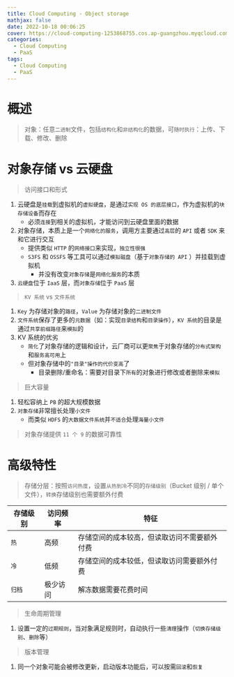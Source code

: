 ```yaml
---
title: Cloud Computing - Object storage
mathjax: false
date: 2022-10-18 00:06:25
cover: https://cloud-computing-1253868755.cos.ap-guangzhou.myqcloud.com/image-20230602173229918.png
categories:
  - Cloud Computing
  - PaaS
tags:
  - Cloud Computing
  - PaaS
---
```


# 概述

> 对象：任意`二进制`文件，包括`结构化`和`非结构化`的数据，可`随时执行`：上传、下载、修改、删除

<!-- more -->

# 对象存储 vs 云硬盘

> 访问接口和形式

1. 云硬盘是`挂载`到虚拟机的`虚拟硬盘`，是通过`实现 OS 的底层接口`，作为虚拟机的`块存储设备`而存在
   - 必须`连接`到相关的虚拟机，才能访问到云硬盘里面的数据
2. 对象存储，本质上是一个`网络化的服务`，调用方主要通过`高层`的 `API` 或者 `SDK` 来和它进行交互
   - 提供类似 `HTTP` 的`网络接口`来实现，`独立性很强`
   - `S3FS` 和 `OSSFS` 等工具可以通过`模拟磁盘`（基于`对象存储的 API` ）并挂载到虚拟机
     - 并没有改变`对象存储`是`网络化服务`的本质
3. `云硬盘`位于 `IaaS` 层，而`对象存储`位于 `PaaS` 层

> `KV 系统`  vs `文件系统`

1. `Key` 为存储对象的`路径`，`Value` 为存储对象的`二进制文件`
2. `文件系统`保存了更多的`元数据`（如：实现`目录结构`和`目录操作`），`KV 系统`的目录是通过`共享前缀路径`来`模拟`的
3. KV 系统的优劣
   - `简化`了对象存储的逻辑和设计，云厂商可以更`聚焦`于对象存储的`分布式架构`和`服务高可用`上
   - 但对象存储中的`"目录"操作的代价变高`了
     - 目录删除/重命名：需要对目录下`所有`的对象进行修改或者删除来`模拟`

> 巨大容量

1. 轻松容纳上 `PB` 的超大规模数据
2. `对象存储`非常擅长处理`小文件`
   - 而类似 `HDFS` 的`大数据文件系统`并`不适合`处理`海量小文件`

> 对象存储提供 `11 个 9` 的数据可靠性

# 高级特性

> 存储分层：按照`访问热度`，设置`从热到冷`不同的`存储级别`（Bucket 级别 / 单个文件），`转换`存储级别也需要额外付费

| 存储级别 | 访问频率 | 特征                                         |
| -------- | -------- | -------------------------------------------- |
| `热`     | 高频     | 存储空间的成本较高，但读取访问不需要额外付费 |
| `冷`     | 低频     | 存储空间的成本较低，但读取访问需要额外付费   |
| `归档`   | 极少访问 | 解冻数据需要花费时间                         |

> 生命周期管理

1. 设置一定的`过期规则`，当对象满足规则时，自动执行一些`清理`操作（`切换存储级别`、`删除`等）

> 版本管理

1. 同一个对象可能会被修改更新，启动版本功能后，可以按需`回滚`和`恢复`
